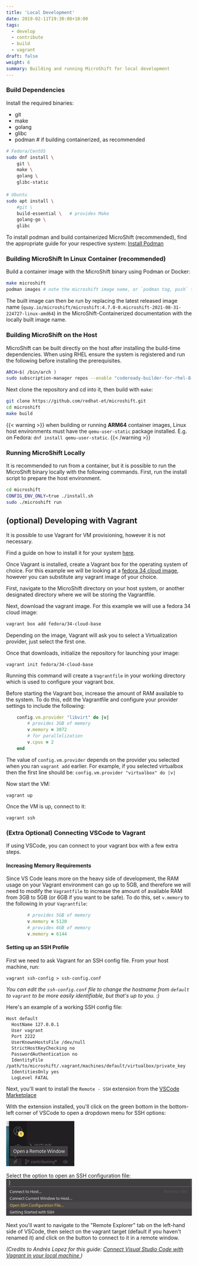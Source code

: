 ```yaml
---
title: 'Local Development'
date: 2019-02-11T19:30:08+10:00
tags:
  - develop
  - contribute
  - build
  - vagrant
draft: false
weight: 6
summary: Building and running MicroShift for local development
---
```


### Build Dependencies

Install the required binaries:
- git
- make
- golang
- glibc
- podman # if building containerized, as recommended

```sh
# Fedora/CentOS 
sudo dnf install \
    git \
    make \
    golang \    
    glibc-static

# Ubuntu
sudo apt install \
    #git \
    build-essential \   # provides Make
    golang-go \
    glibc
```

To install podman and build containerized MicroShift (recommended), find the appropriate guide for your respective system:
[Install Podman](https://podman.io/getting-started/installation)

### Building MicroShift In Linux Container (recommended)

Build a container image with the MicroShift binary using Podman or Docker:

```sh
make microshift
podman images # note the microshift image name, or `podman tag, push` to tag or push to a registry
```

The built image can then be run by replacing the latest released image name (`quay.io/microshift/microshift:4.7.0-0.microshift-2021-08-31-224727-linux-amd64`) in the MicroShift-Containerized documentation with the locally built image name.

### Building MicroShift on the Host

MicroShift can be built directly on the host after installing the build-time dependencies. When using RHEL ensure the system is registered and run the following before installing the prerequisites.

```sh
ARCH=$( /bin/arch )
sudo subscription-manager repos --enable "codeready-builder-for-rhel-8-${ARCH}-rpms"
```

Next clone the repository and cd into it, then build with `make`: 

```sh
git clone https://github.com/redhat-et/microshift.git
cd microshift
make build
```

{{< warning >}}
when building or running **ARM64** container images, Linux host environments must have the `qemu-user-static` package installed. E.g. on Fedora: `dnf install qemu-user-static`.
{{< /warning >}}

### Running MicroShift Locally

It is recommended to run from a container, but it is possible to run the MicroShift binary locally with
the following commands. First, run the install script to prepare the host environment.

```sh
cd microshift
CONFIG_ENV_ONLY=true ./install.sh
sudo ./microshift run 
```

## (optional) Developing with Vagrant

It is possible to use Vagrant for VM provisioning, however it is not necessary.

Find a guide on how to install it for your system [here](https://www.vagrantup.com/downloads). 

Once Vagrant is installed, create a Vagrant box for the operating
system of choice. For this example we will be looking at a [fedora 34 cloud
image](https://app.vagrantup.com/fedora/boxes/34-cloud-base), however you can substitute any vagrant image of your choice.

First, navigate to the MicroShift directory on your host system, or another designated
directory where we will be storing the Vagrantfile.

Next, download the vagrant image. For this example we will use
a fedora 34 cloud image:

```sh
vagrant box add fedora/34-cloud-base
```
Depending on the image, Vagrant will ask you to select a Virtualization provider,
just select the first one.

Once that downloads, initialize the repository for launching your image:

```
vagrant init fedora/34-cloud-base
```

Running this command will create a `Vagrantfile` in your working directory which
is used to configure your vagrant box.

Before starting the Vagrant box, increase the amount of RAM available to the system. 
To do this, edit the Vagrantfile and configure your provider settings to include
the following:

```rb
    config.vm.provider "libvirt" do |v|
        # provides 3GB of memory
        v.memory = 3072
        # for parallelization
        v.cpus = 2
    end
```
The value of `config.vm.provider` depends on the provider you selected when you
ran `vagrant add` earlier. For example, if you selected virtualbox then the first
line should be: `config.vm.provider "virtualbox" do |v|`

Now start the VM:

```
vagrant up
```
Once the VM is up, connect to it:

```
vagrant ssh
```

### (Extra Optional) Connecting VSCode to Vagrant 

If using VSCode, you can connect to your vagrant box with a few extra steps.

#### Increasing Memory Requirements

Since VS Code leans more on the heavy side of development, the RAM usage on your Vagrant environment 
can go up to 5GB, and therefore we will need to modify the `Vagrantfile` to
increase the amount of available RAM from 3GB to 5GB (or 6GB if you want to be safe). 
To do this, set `v.memory` to the following in your `Vagrantfile`:

```rb
        # provides 5GB of memory
        v.memory = 5120
        # provides 6GB of memory
        v.memory = 6144
```

#### Setting up an SSH Profile

First we need to ask Vagrant for an SSH config file. From your host machine, run:

```
vagrant ssh-config > ssh-config.conf
```

*You can edit the `ssh-config.conf` file to change the hostname from `default` to
`vagrant` to be more easily identifiable, but that's up to you. :)*

Here's an example of a working SSH config file:
```
Host default
  HostName 127.0.0.1
  User vagrant
  Port 2222
  UserKnownHostsFile /dev/null
  StrictHostKeyChecking no
  PasswordAuthentication no
  IdentityFile /path/to/microshift/.vagrant/machines/default/virtualbox/private_key
  IdentitiesOnly yes
  LogLevel FATAL
```

Next, you'll want to install the `Remote - SSH` extension from the [VSCode Marketplace](https://marketplace.visualstudio.com/items?itemName=ms-vscode-remote.remote-ssh)

With the extension installed, you'll click on the green bottom in the bottom-left
corner of VSCode to open a dropdown menu for SSH options:

![VSCode Remote Button](./docs/pics/vscode-remote-button.png)

Select the option to open an SSH configuration file:
![Dropdown Menu](./docs/pics/remote-ssh-dropdown.png)

Next you'll want to navigate to the "Remote Explorer" tab on the left-hand side
of VSCode, then select on the vagrant target (default if you haven't renamed it)
and click on the button to connect to it in a remote window.

*(Credits to Andrés Lopez for this guide: [Connect Visual Studio Code with Vagrant in your local machine
](https://medium.com/@lopezgand/connect-visual-studio-code-with-vagrant-in-your-local-machine-24903fb4a9de))*
